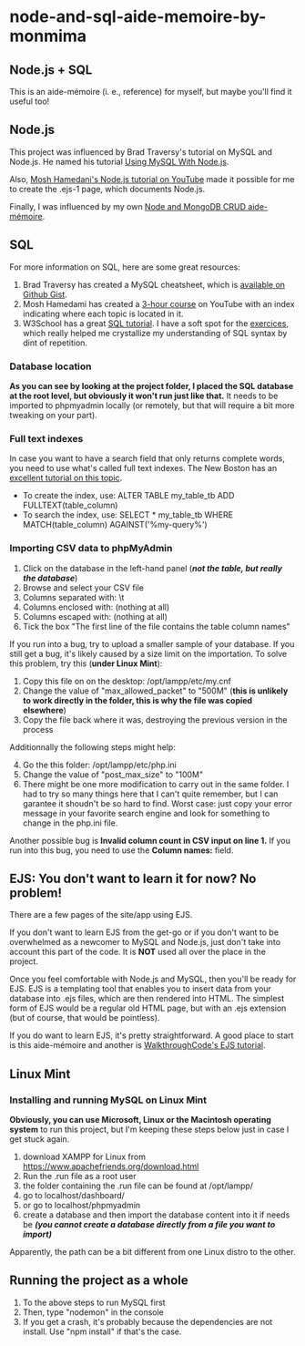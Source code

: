 # node-and-sql-aide-memoire-by-monmima

## Node.js + SQL

This is an aide-mémoire (i. e., reference) for myself, but maybe you'll find it useful too!

## Node.js

This project was influenced by Brad Traversy's tutorial on MySQL and Node.js. He named his tutorial [Using MySQL With Node.js](https://www.youtube.com/watch?v=EN6Dx22cPRI).

Also, [Mosh Hamedani's Node.js tutorial on YouTube](https://www.youtube.com/watch?v=TlB_eWDSMt4) made it possible for me to create the .ejs-1 page, which documents Node.js.

Finally, I was influenced by my own [Node and MongoDB CRUD aide-mémoire](https://github.com/monmima/node-and-mongodb-crud-aide-memoire-by-monmima).


## SQL

For more information on SQL, here are some great resources:

1. Brad Traversy has created a MySQL cheatsheet, which is [available on Github Gist](https://gist.github.com/bradtraversy/c831baaad44343cc945e76c2e30927b3).
2. Mosh Hamedami has created a [3-hour course](https://www.youtube.com/watch?v=7S_tz1z_5bA) on YouTube with an index indicating where each topic is located in it.
3. W3School has a great [SQL tutorial](https://www.w3schools.com/sql/). I have a soft spot for the [exercices](https://www.w3schools.com/sql/sql_exercises.asp), which really helped me crystallize my understanding of SQL syntax by dint of repetition.

### Database location

**As you can see by looking at the project folder, I placed the SQL database at the root level, but obviously it won't run just like that.** It needs to be imported to phpmyadmin locally (or remotely, but that will require a bit more tweaking on your part).

### Full text indexes

In case you want to have a search field that only returns complete words, you need to use what's called full text indexes. The New Boston has an [excellent tutorial on this topic](https://www.youtube.com/watch?v=d--v0NhjIfc).

- To create the index, use: ALTER TABLE my_table_tb ADD FULLTEXT(table_column)
- To search the index, use: SELECT * my_table_tb WHERE MATCH(table_column) AGAINST('%my-query%')

### Importing CSV data to phpMyAdmin

1. Click on the database in the left-hand panel (***not the table, but really the database***)
2. Browse and select your CSV file
3. Columns separated with: \t
4. Columns enclosed with: (nothing at all)
5. Columns escaped with: (nothing at all)
6. Tick the box "The first line of the file contains the table column names"

If you run into a bug, try to upload a smaller sample of your database. If you still get a bug, it's likely caused by a size limit on the importation. To solve this problem, try this (**under Linux Mint**):

1. Copy this file on on the desktop: /opt/lampp/etc/my.cnf
2. Change the value of "max_allowed_packet" to "500M" (**this is unlikely to work directly in the folder, this is why the file was copied elsewhere**)
3. Copy the file back where it was, destroying the previous version in the process

Additionnally the following steps might help:

4. Go the this folder: /opt/lampp/etc/php.ini
5. Change the value of "post_max_size" to "100M"
6. There might be one more modification to carry out in the same folder. I had to try so many things here that I can't quite remember, but I can garantee it shoudn't be so hard to find. Worst case: just copy your error message in your favorite search engine and look for something to change in the php.ini file.

Another possible bug is **Invalid column count in CSV input on line 1.** If you run into this bug, you need to use the **Column names:** field.

## EJS: You don't want to learn it for now? No problem!

There are a few pages of the site/app using EJS.

If you don't want to learn EJS from the get-go or if you don't want to be overwhelmed as a newcomer to MySQL and Node.js, just don't take into account this part of the code. It is **NOT** used all over the place in the project.

Once you feel comfortable with Node.js and MySQL, then you'll be ready for EJS. EJS is a templating tool that enables you to insert data from your database into .ejs files, which are then rendered into HTML. The simplest form of EJS would be a regular old HTML page, but with an .ejs extension (but of course, that would be pointless).

If you do want to learn EJS, it's pretty straightforward. A good place to start is this aide-mémoire and another is [WalkthroughCode's EJS tutorial](https://github.com/monmima/node-ejs-tutorial-by-walkthroughcode).

## Linux Mint

### Installing and running MySQL on Linux Mint

**Obviously, you can use Microsoft, Linux or the Macintosh operating system** to run this project, but I'm keeping these steps below just in case I get stuck again.

1. download XAMPP for Linux from https://www.apachefriends.org/download.html
2. Run the .run file as a root user
3. the folder containing the .run file can be found at /opt/lampp/
4. go to localhost/dashboard/
5. or go to localhost/phpmyadmin
6. create a database and then import the database content into it if needs be ***(you cannot create a database directly from a file you want to import)***

Apparently, the path can be a bit different from one Linux distro to the other.

## Running the project as a whole

1. To the above steps to run MySQL first
2. Then, type "nodemon" in the console
3. If you get a crash, it's probably because the dependencies are not install. Use "npm install" if that's the case.
